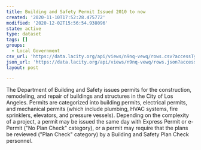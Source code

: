 ```yaml
---
title: Building and Safety Permit Issued 2010 to now
created: '2020-11-10T17:52:28.475772'
modified: '2020-12-02T15:56:54.938096'
state: active
type: dataset
tags: []
groups:
  - Local Government
csv_url: 'https://data.lacity.org/api/views/n9nq-vewq/rows.csv?accessType=DOWNLOAD'
json_url: 'https://data.lacity.org/api/views/n9nq-vewq/rows.json?accessType=DOWNLOAD'
layout: post

---
```

The Department of Building and Safety issues permits for the construction, remodeling, and repair of buildings and structures in the City of Los Angeles. Permits are categorized into building permits, electrical permits, and mechanical permits (which include plumbing, HVAC systems, fire sprinklers, elevators, and pressure vessels). Depending on the complexity of a project, a permit may be issued the same day with Express Permit or e-Permit ("No Plan Check" category), or a permit may require that the plans be reviewed ("Plan Check" category) by a Building and Safety Plan Check personnel.
